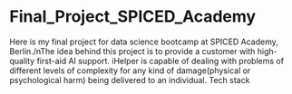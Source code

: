 # Final_Project_SPICED_Academy
Here is my final project for data science bootcamp at SPICED Academy, Berlin./nThe idea behind this project is to provide a customer with high-quality first-aid AI support. iHelper is capable of dealing with problems of different levels of complexity for any kind of damage(physical or psychological harm) being delivered to an individual.
Tech stack
